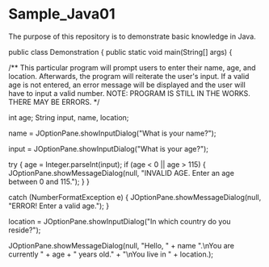 # Sample_Java01
The purpose of this repository is to demonstrate basic knowledge in Java.

public class Demonstration {
public static void main(String[] args) {

/**
  This particular program will prompt users to enter their name, age, and location.
  Afterwards, the program will reiterate the user's input.
  If a valid age is not entered, an error message will be displayed and the user will have to input a valid number.
  NOTE: PROGRAM IS STILL IN THE WORKS. THERE MAY BE ERRORS.
*/

int age;
String input, name, location;

name = JOptionPane.showInputDialog("What is your name?");

input = JOptionPane.showInputDialog("What is your age?");

try {
age = Integer.parseInt(input);
    if (age < 0 || age > 115)
      {
       JOptionPane.showMessageDialog(null, "INVALID AGE. Enter an age between 0 and 115.");
      }
}

catch (NumberFormatException e) {
JOptionPane.showMessageDialog(null, "ERROR! Enter a valid age.");
}

location = JOptionPane.showInputDialog("In which country do you reside?");

JOptionPane.showMessageDialog(null, "Hello, " + name ".\nYou are currently " + age + " years old."
                              + "\nYou live in " + location.);
